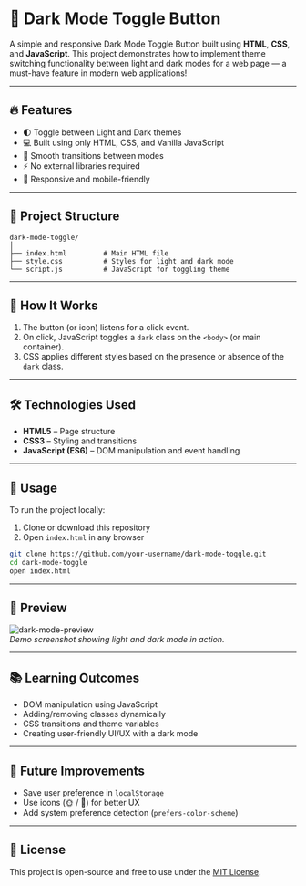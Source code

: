 # 🌙 Dark Mode Toggle Button

A simple and responsive Dark Mode Toggle Button built using **HTML**, **CSS**, and **JavaScript**. This project demonstrates how to implement theme switching functionality between light and dark modes for a web page — a must-have feature in modern web applications!

---

## 🔥 Features

- 🌓 Toggle between Light and Dark themes  
- 💻 Built using only HTML, CSS, and Vanilla JavaScript  
- 🎨 Smooth transitions between modes  
- ⚡ No external libraries required  
- 📱 Responsive and mobile-friendly  

---

## 📁 Project Structure

```
dark-mode-toggle/
│
├── index.html         # Main HTML file
├── style.css          # Styles for light and dark mode
└── script.js          # JavaScript for toggling theme
```

---

## 🚀 How It Works

1. The button (or icon) listens for a click event.
2. On click, JavaScript toggles a `dark` class on the `<body>` (or main container).
3. CSS applies different styles based on the presence or absence of the `dark` class.

---

## 🛠️ Technologies Used

- **HTML5** – Page structure  
- **CSS3** – Styling and transitions  
- **JavaScript (ES6)** – DOM manipulation and event handling  

---

## 🎯 Usage

To run the project locally:

1. Clone or download this repository
2. Open `index.html` in any browser

```bash
git clone https://github.com/your-username/dark-mode-toggle.git
cd dark-mode-toggle
open index.html
```

---

## 📸 Preview

![dark-mode-preview](https://via.placeholder.com/800x400?text=Dark+Mode+Toggle+Preview)  
*Demo screenshot showing light and dark mode in action.*

---

## 📚 Learning Outcomes

- DOM manipulation using JavaScript  
- Adding/removing classes dynamically  
- CSS transitions and theme variables  
- Creating user-friendly UI/UX with a dark mode  

---

## 🧠 Future Improvements

- Save user preference in `localStorage`  
- Use icons (🌞 / 🌙) for better UX  
- Add system preference detection (`prefers-color-scheme`)  

---

## 📝 License

This project is open-source and free to use under the [MIT License](LICENSE).